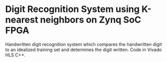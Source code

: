 # Digit Recognition System using K-nearest neighbors on Zynq SoC FPGA 
Handwritten digit recognition system which compares the handwritten digit to an idealized training set and determines the digit written. 
Code in Vivado HLS C++.
